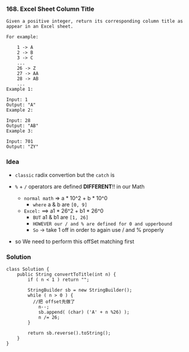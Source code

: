 ### 168. Excel Sheet Column Title

	Given a positive integer, return its corresponding column title as appear in an Excel sheet.
	
	For example:
	
	    1 -> A
	    2 -> B
	    3 -> C
	    ...
	    26 -> Z
	    27 -> AA
	    28 -> AB 
	    ...
	Example 1:
	
	Input: 1
	Output: "A"
	Example 2:
	
	Input: 28
	Output: "AB"
	Example 3:
	
	Input: 701
	Output: "ZY"

### Idea
* `classic` radix convertion but the `catch` is 
* `%` + `/` operators are defined **DIFFERENT**!! in our Math 
	* `normal math` => a * 10^2 + b * 10^0
		* `where` a & b are `[0, 9]`
	*  	`Excel:` ==> a1 * 26^2 + b1 * 26^0
		* `BUT` a1 & b1 are `[1, 26]`
		* `HOWEVER our / and % are defined for 0 and upperbound`
		* `So` -> take 1 off in order to again use / and % properly

				
* so We need to perform this offSet matching first 

### Solution

	class Solution {
	    public String convertToTitle(int n) {
	        if ( n < 1 ) return "";
	        
	        StringBuilder sb = new StringBuilder();
	        while ( n > 0 ) {
	          //把 offset先做了
	        	n--;
	        	sb.append( (char) ('A' + n %26) );
	        	n /= 26;	        	
	        }
	        
	        return sb.reverse().toString();
	    }
	}